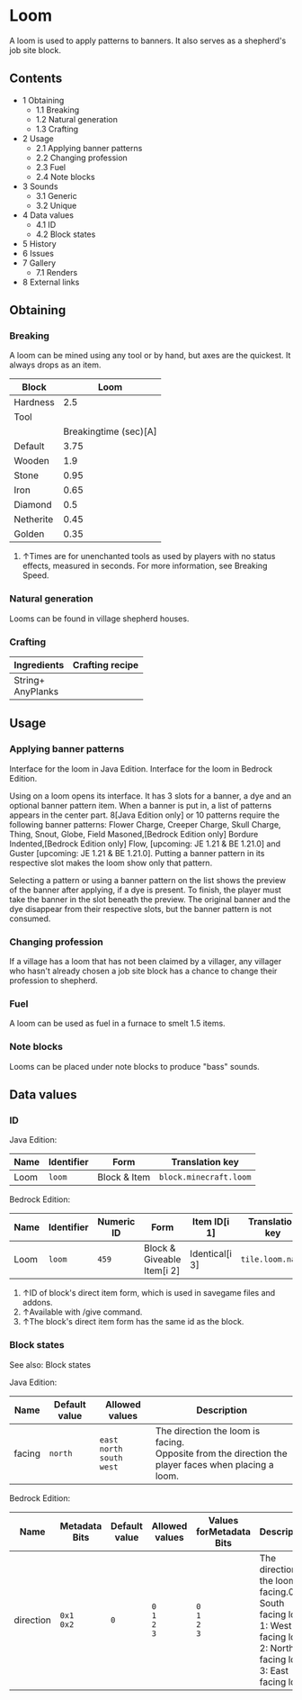 # Loom
A loom is used to apply patterns to banners. It also serves as a shepherd's job site block.

## Contents
- 1 Obtaining
	- 1.1 Breaking
	- 1.2 Natural generation
	- 1.3 Crafting
- 2 Usage
	- 2.1 Applying banner patterns
	- 2.2 Changing profession
	- 2.3 Fuel
	- 2.4 Note blocks
- 3 Sounds
	- 3.1 Generic
	- 3.2 Unique
- 4 Data values
	- 4.1 ID
	- 4.2 Block states
- 5 History
- 6 Issues
- 7 Gallery
	- 7.1 Renders
- 8 External links

## Obtaining
### Breaking
A loom can be mined using any tool or by hand, but axes are the quickest. It always drops as an item.

| Block     | Loom                  |
|-----------|-----------------------|
| Hardness  | 2.5                   |
| Tool      |                       |
|           | Breakingtime (sec)[A] |
| Default   | 3.75                  |
| Wooden    | 1.9                   |
| Stone     | 0.95                  |
| Iron      | 0.65                  |
| Diamond   | 0.5                   |
| Netherite | 0.45                  |
| Golden    | 0.35                  |

1. ↑Times are for unenchanted tools as used by players with no status effects, measured in seconds. For more information, see Breaking Speed.

### Natural generation
Looms can be found in village shepherd houses.

### Crafting
| Ingredients           | Crafting recipe |
|-----------------------|-----------------|
| String+<br/>AnyPlanks |                 |

## Usage
### Applying banner patterns
Interface for the loom in Java Edition.
Interface for the loom in Bedrock Edition.

Using on a loom opens its interface. It has 3 slots for a banner, a dye and an optional banner pattern item. When a banner is put in, a list of patterns appears in the center part. 8‌[Java Edition  only] or 10 patterns require the following banner patterns: Flower Charge, Creeper Charge, Skull Charge, Thing, Snout, Globe, Field Masoned,‌[Bedrock Edition  only]  Bordure Indented,‌[Bedrock Edition  only] Flow, ‌[upcoming: JE 1.21 & BE 1.21.0] and Guster ‌[upcoming: JE 1.21 & BE 1.21.0]. Putting a banner pattern in its respective slot makes the loom show only that pattern.

Selecting a pattern or using a banner pattern on the list shows the preview of the banner after applying, if a dye is present. To finish, the player must take the banner in the slot beneath the preview. The original banner and the dye disappear from their respective slots, but the banner pattern is not consumed.

### Changing profession
If a village has a loom that has not been claimed by a villager, any villager who hasn't already chosen a job site block has a chance to change their profession to shepherd.

### Fuel
A loom can be used as fuel in a furnace to smelt 1.5 items.

### Note blocks
Looms can be placed under note blocks to produce "bass" sounds.

## Data values
### ID
Java Edition:

| Name | Identifier | Form         | Translation key        |
|------|------------|--------------|------------------------|
| Loom | `loom`     | Block & Item | `block.minecraft.loom` |

Bedrock Edition:

| Name | Identifier | Numeric ID | Form                       | Item ID[i 1]   | Translation key  |
|------|------------|------------|----------------------------|----------------|------------------|
| Loom | `loom`     | `459`      | Block & Giveable Item[i 2] | Identical[i 3] | `tile.loom.name` |

1. ↑ID of block's direct item form, which is used in savegame files and addons.
2. ↑Available with /give command.
3. ↑The block's direct item form has the same id as the block.

### Block states
See also: Block states

Java Edition:

| Name   | Default value | Allowed values                            | Description                                                                                             |
|--------|---------------|-------------------------------------------|---------------------------------------------------------------------------------------------------------|
| facing | `north`       | `east`<br/>`north`<br/>`south`<br/>`west` | The direction the loom is facing.<br/>Opposite from the direction the player faces when placing a loom. |

Bedrock Edition:

| Name      | Metadata Bits   | Default value | Allowed values              | Values forMetadata Bits     | Description                                                                                                                         |
|-----------|-----------------|---------------|-----------------------------|-----------------------------|-------------------------------------------------------------------------------------------------------------------------------------|
| direction | `0x1`<br/>`0x2` | `0`           | `0`<br/>`1`<br/>`2`<br/>`3` | `0`<br/>`1`<br/>`2`<br/>`3` | The direction the loom is facing.0: South facing loom<br/>1: West facing loom<br/>2: North facing loom<br/>3: East facing loom<br/> |



